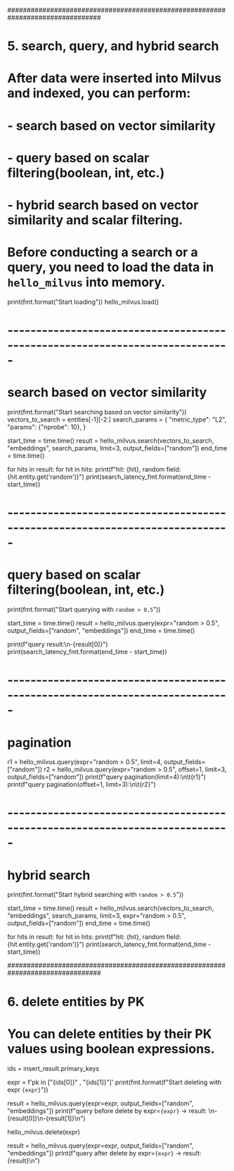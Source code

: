 ################################################################################
# 5. search, query, and hybrid search
# After data were inserted into Milvus and indexed, you can perform:
# - search based on vector similarity
# - query based on scalar filtering(boolean, int, etc.)
# - hybrid search based on vector similarity and scalar filtering.
#

# Before conducting a search or a query, you need to load the data in `hello_milvus` into memory.
print(fmt.format("Start loading"))
hello_milvus.load()

# -----------------------------------------------------------------------------
# search based on vector similarity
print(fmt.format("Start searching based on vector similarity"))
vectors_to_search = entities[-1][-2:]
search_params = {
    "metric_type": "L2",
    "params": {"nprobe": 10},
}

start_time = time.time()
result = hello_milvus.search(vectors_to_search, "embeddings", search_params, limit=3, output_fields=["random"])
end_time = time.time()

for hits in result:
    for hit in hits:
        print(f"hit: {hit}, random field: {hit.entity.get('random')}")
print(search_latency_fmt.format(end_time - start_time))

# -----------------------------------------------------------------------------
# query based on scalar filtering(boolean, int, etc.)
print(fmt.format("Start querying with `random > 0.5`"))

start_time = time.time()
result = hello_milvus.query(expr="random > 0.5", output_fields=["random", "embeddings"])
end_time = time.time()

print(f"query result:\n-{result[0]}")
print(search_latency_fmt.format(end_time - start_time))

# -----------------------------------------------------------------------------
# pagination
r1 = hello_milvus.query(expr="random > 0.5", limit=4, output_fields=["random"])
r2 = hello_milvus.query(expr="random > 0.5", offset=1, limit=3, output_fields=["random"])
print(f"query pagination(limit=4):\n\t{r1}")
print(f"query pagination(offset=1, limit=3):\n\t{r2}")

# -----------------------------------------------------------------------------
# hybrid search
print(fmt.format("Start hybrid searching with `random > 0.5`"))

start_time = time.time()
result = hello_milvus.search(vectors_to_search, "embeddings", search_params, limit=3, expr="random > 0.5",
                             output_fields=["random"])
end_time = time.time()

for hits in result:
    for hit in hits:
        print(f"hit: {hit}, random field: {hit.entity.get('random')}")
print(search_latency_fmt.format(end_time - start_time))

################################################################################
# 6. delete entities by PK
# You can delete entities by their PK values using boolean expressions.
ids = insert_result.primary_keys

expr = f'pk in ["{ids[0]}" , "{ids[1]}"]'
print(fmt.format(f"Start deleting with expr `{expr}`"))

result = hello_milvus.query(expr=expr, output_fields=["random", "embeddings"])
print(f"query before delete by expr=`{expr}` -> result: \n-{result[0]}\n-{result[1]}\n")

hello_milvus.delete(expr)

result = hello_milvus.query(expr=expr, output_fields=["random", "embeddings"])
print(f"query after delete by expr=`{expr}` -> result: {result}\n")
